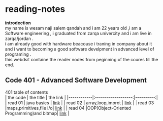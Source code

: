 # reading-notes
**introdection**<br />
my  name is wesam naji salem qandah and i am 22 years old ,i am a Software engineering , i graduated from zarqa  univercity and i am live in zarqa/jordan .<br />
i am already good with hardware beacouse i traning in company about it and i want to becoming a good software develpment in advanced level of programing .<br />
this webdsit containe  the reader nodes from peginning of the coures till the end.<br />
## Code 401 - Advanced Software Development<br />
401 table of contents<br />
| the code   |      the title      |  the link |
|------------|:-------------------:|----------:|
| read 01    |    java basics      | [link](https://wesam1999.github.io/reading-notes/401-read01)   |
| read 02    |  array,loop,improt  | [link](https://wesam1999.github.io/reading-notes/401-read02)    |
| read 03    |maps,primitives,file i/o| [link](https://wesam1999.github.io/reading-notes/401-read03)   |
| read 04    |OOP(Object-Oriented Programming)and bitmap| [link](https://wesam1999.github.io/reading-notes/401-read04)   |
